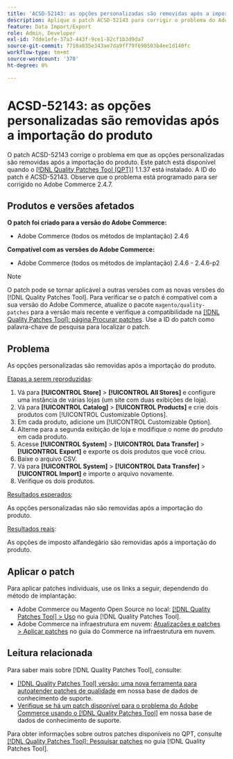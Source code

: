 ```yaml
---
title: 'ACSD-52143: as opções personalizadas são removidas após a importação do produto'
description: Aplique o patch ACSD-52143 para corrigir o problema do Adobe Commerce em que as opções de personalização são removidas após a importação do produto.
feature: Data Import/Export
role: Admin, Developer
exl-id: 7dde1efe-37a3-443f-9ce1-82cf1b3d9da7
source-git-commit: 7718a835e343ae7da9ff79f690503b4ee1d140fc
workflow-type: tm+mt
source-wordcount: '370'
ht-degree: 0%

---
```


# ACSD-52143: as opções personalizadas são removidas após a importação do produto

O patch ACSD-52143 corrige o problema em que as opções personalizadas são removidas após a importação do produto. Este patch está disponível quando o [[!DNL Quality Patches Tool (QPT)]](/help/announcements/adobe-commerce-announcements/magento-quality-patches-released-new-tool-to-self-serve-quality-patches.md) 1.1.37 está instalado. A ID do patch é ACSD-52143. Observe que o problema está programado para ser corrigido no Adobe Commerce 2.4.7.

## Produtos e versões afetados

**O patch foi criado para a versão do Adobe Commerce:**

* Adobe Commerce (todos os métodos de implantação) 2.4.6

**Compatível com as versões do Adobe Commerce:**

* Adobe Commerce (todos os métodos de implantação) 2.4.6 - 2.4.6-p2

>[!NOTE]
>
>O patch pode se tornar aplicável a outras versões com as novas versões do [!DNL Quality Patches Tool]. Para verificar se o patch é compatível com a sua versão do Adobe Commerce, atualize o pacote `magento/quality-patches` para a versão mais recente e verifique a compatibilidade na [[!DNL Quality Patches Tool]: página Procurar patches](https://experienceleague.adobe.com/tools/commerce-quality-patches/index.html). Use a ID do patch como palavra-chave de pesquisa para localizar o patch.

## Problema

As opções personalizadas são removidas após a importação do produto.

<u>Etapas a serem reproduzidas</u>:

1. Vá para **[!UICONTROL Store]** > **[!UICONTROL All Stores]** e configure uma instância de várias lojas (um site com duas exibições de loja).
1. Vá para **[!UICONTROL Catalog]** > **[!UICONTROL Products]** e crie dois produtos com [!UICONTROL Customizable Options].
1. Em cada produto, adicione um [!UICONTROL Customizable Option].
1. Alterne para a segunda exibição de loja e modifique o nome do produto em cada produto.
1. Acesse **[!UICONTROL System]** > **[!UICONTROL Data Transfer]** > **[!UICONTROL Export]** e exporte os dois produtos que você criou.
1. Baixe o arquivo CSV.
1. Vá para **[!UICONTROL System]** > **[!UICONTROL Data Transfer]** > **[!UICONTROL Import]** e importe o arquivo novamente.
1. Verifique os dois produtos.

<u>Resultados esperados</u>:

As opções personalizadas não são removidas após a importação do produto.

<u>Resultados reais</u>:

As opções de imposto alfandegário são removidas após a importação do produto.

## Aplicar o patch

Para aplicar patches individuais, use os links a seguir, dependendo do método de implantação:

* Adobe Commerce ou Magento Open Source no local: [[!DNL Quality Patches Tool] > Uso](https://experienceleague.adobe.com/docs/commerce-operations/tools/quality-patches-tool/usage.html) no guia [!DNL Quality Patches Tool].
* Adobe Commerce na infraestrutura em nuvem: [Atualizações e patches > Aplicar patches](https://experienceleague.adobe.com/docs/commerce-cloud-service/user-guide/develop/upgrade/apply-patches.html) no guia do Commerce na infraestrutura em nuvem.

## Leitura relacionada

Para saber mais sobre [!DNL Quality Patches Tool], consulte:

* [[!DNL Quality Patches Tool] versão: uma nova ferramenta para autoatender patches de qualidade](/help/announcements/adobe-commerce-announcements/magento-quality-patches-released-new-tool-to-self-serve-quality-patches.md) em nossa base de dados de conhecimento de suporte.
* [Verifique se há um patch disponível para o problema do Adobe Commerce usando o [!DNL Quality Patches Tool]](/help/support-tools/patches-available-in-qpt-tool/check-patch-for-magento-issue-with-magento-quality-patches.md) em nossa base de dados de conhecimento de suporte.

Para obter informações sobre outros patches disponíveis no QPT, consulte [[!DNL Quality Patches Tool]: Pesquisar patches](https://experienceleague.adobe.com/tools/commerce-quality-patches/index.html) no guia [!DNL Quality Patches Tool].
